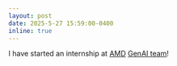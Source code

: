 ```yaml
---
layout: post
date: 2025-5-27 15:59:00-0400
inline: true
---
```


I have started an internship at [AMD](https://www.amd.com/en.html) [GenAI team](https://github.com/AMD-AIG-AIMA)!